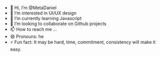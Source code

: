 - 👋 Hi, I’m @MetaDaniel
- 👀 I’m interested in UI/UX design
- 🌱 I’m currently learning Javascript
- 💞️ I’m looking to collaborate on Github projects
- 📫 How to reach me ...
- 😄 Pronouns: he
- ⚡ Fun fact: It may be hard, time, commitment, consistency will make it easy.

<!---
MetaDaniel/MetaDaniel is a ✨ special ✨ repository because its `README.md` (this file) appears on your GitHub profile.
You can click the Preview link to take a look at your changes.
--->

